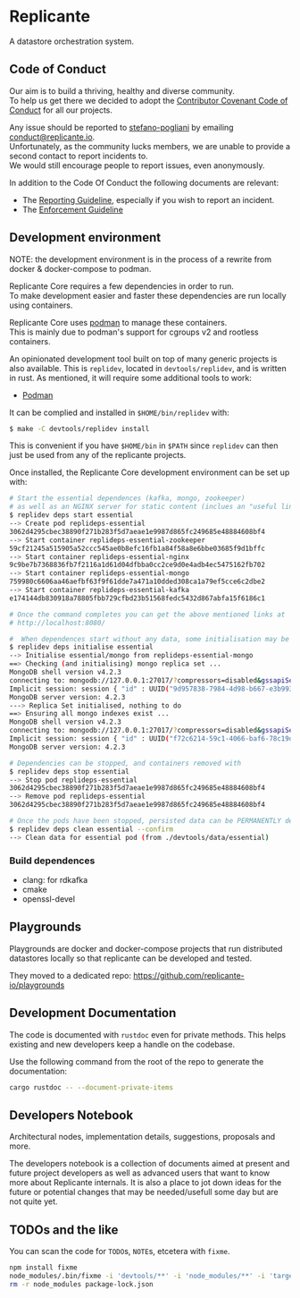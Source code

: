 # Replicante
A datastore orchestration system.


## Code of Conduct
Our aim is to build a thriving, healthy and diverse community.  
To help us get there we decided to adopt the [Contributor Covenant Code of Conduct](https://www.contributor-covenant.org/)
for all our projects.

Any issue should be reported to [stefano-pogliani](https://github.com/stefano-pogliani)
by emailing [conduct@replicante.io](mailto:conduct@replicante.io).  
Unfortunately, as the community lucks members, we are unable to provide a second contact to report incidents to.  
We would still encourage people to report issues, even anonymously.

In addition to the Code Of Conduct the following documents are relevant:

  * The [Reporting Guideline](https://www.replicante.io/conduct/reporting), especially if you wish to report an incident.
  * The [Enforcement Guideline](https://www.replicante.io/conduct/enforcing)


## Development environment
NOTE: the development environment is in the process of a rewrite from docker & docker-compose to podman.

Replicante Core requires a few dependencies in order to run.  
To make development easier and faster these dependencies are run locally using containers.

Replicante Core uses [podman](https://podman.io/) to manage these containers.  
This is mainly due to podman's support for cgroups v2 and rootless containers.

An opinionated development tool built on top of many generic projects is also available.
This is `replidev`, located in `devtools/replidev`, and is written in rust.
As mentioned, it will require some additional tools to work:

  * [Podman](https://podman.io/)

It can be complied and installed in `$HOME/bin/replidev` with:

```bash
$ make -C devtools/replidev install
```

This is convenient if you have `$HOME/bin` in `$PATH` since `replidev`
can then just be used from any of the replicante projects.

Once installed, the Replicante Core development environment can be set up with:

```bash
# Start the essential dependences (kafka, mongo, zookeeper)
# as well as an NGINX server for static content (inclues an "useful links" page).
$ replidev deps start essential
--> Create pod replideps-essential
3062d4295cbec38890f271b283f5d7aeae1e9987d865fc249685e48884608bf4
--> Start container replideps-essential-zookeeper
59cf21245a515905a52ccc545ae0b8efc16fb1a84f58a8e6bbe03685f9d1bffc
--> Start container replideps-essential-nginx
9c9be7b7368836fb7f2116a1d61d04dfbba0cc2ce9d0e4adb4ec5475162fb702
--> Start container replideps-essential-mongo
759980c6606aa46aefbf63f9f61dde7a471a10dded308ca1a79ef5cce6c2dbe2
--> Start container replideps-essential-kafka
e174144db830918a78805fbb729cfbd23b51568fedc5432d867abfa15f6186c1

# Once the command completes you can get the above mentioned links at
# http://localhost:8080/

#  When dependences start without any data, some initialisation may be required.
$ replidev deps initialise essential
--> Initialise essential/mongo from replideps-essential-mongo
==> Checking (and initialising) mongo replica set ...
MongoDB shell version v4.2.3
connecting to: mongodb://127.0.0.1:27017/?compressors=disabled&gssapiServiceName=mongodb
Implicit session: session { "id" : UUID("9d957838-7984-4d98-b667-e3b9937fb0d5") }
MongoDB server version: 4.2.3
---> Replica Set initialised, nothing to do
==> Ensuring all mongo indexes exist ...
MongoDB shell version v4.2.3
connecting to: mongodb://127.0.0.1:27017/?compressors=disabled&gssapiServiceName=mongodb
Implicit session: session { "id" : UUID("f72c6214-59c1-4066-baf6-78c19d61606d") }
MongoDB server version: 4.2.3

# Dependencies can be stopped, and containers removed with
$ replidev deps stop essential
--> Stop pod replideps-essential
3062d4295cbec38890f271b283f5d7aeae1e9987d865fc249685e48884608bf4
--> Remove pod replideps-essential
3062d4295cbec38890f271b283f5d7aeae1e9987d865fc249685e48884608bf4

# Once the pods have been stopped, persisted data can be PERMANENTLY deleted with
$ replidev deps clean essential --confirm
--> Clean data for essential pod (from ./devtools/data/essential)
```


### Build dependences

  * clang: for rdkafka
  * cmake
  * openssl-devel


## Playgrounds
Playgrounds are docker and docker-compose projects that run distributed
datastores locally so that replicante can be developed and tested.

They moved to a dedicated repo: https://github.com/replicante-io/playgrounds


## Development Documentation
The code is documented with `rustdoc` even for private methods.
This helps existing and new developers keep a handle on the codebase.

Use the following command from the root of the repo to generate the documentation:
```bash
cargo rustdoc -- --document-private-items
```


## Developers Notebook
Architectural nodes, implementation details, suggestions, proposals and more.

The developers notebook is a collection of documents aimed at present and future project developers
as well as advanced users that want to know more about Replicante internals.
It is also a place to jot down ideas for the future or potential changes that may be
needed/usefull some day but are not quite yet.


## TODOs and the like
You can scan the code for `TODO`s, `NOTE`s, etcetera with `fixme`.

```bash
npm install fixme
node_modules/.bin/fixme -i 'devtools/**' -i 'node_modules/**' -i 'target/**' '**/*.rs'
rm -r node_modules package-lock.json
```
